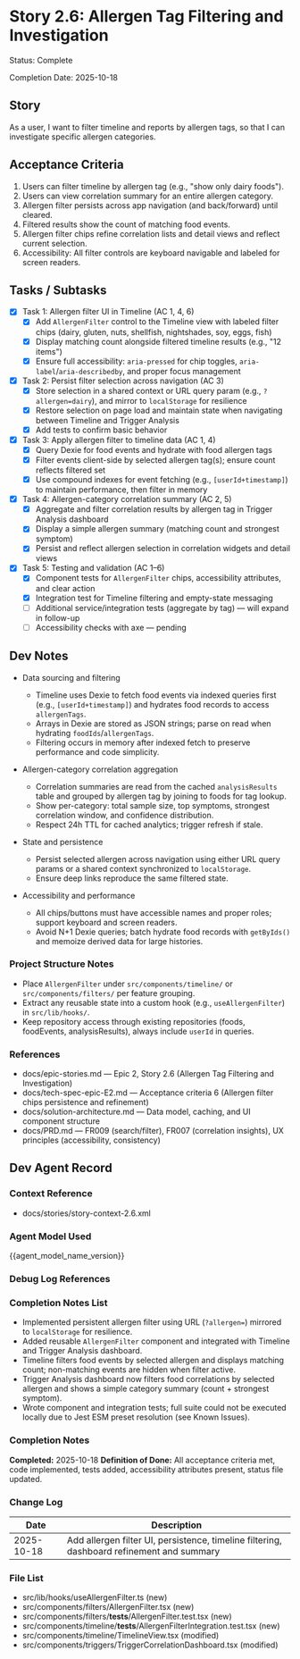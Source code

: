 # Story 2.6: Allergen Tag Filtering and Investigation

Status: Complete

Completion Date: 2025-10-18

## Story

As a user,
I want to filter timeline and reports by allergen tags,
so that I can investigate specific allergen categories.

## Acceptance Criteria

1. Users can filter timeline by allergen tag (e.g., "show only dairy foods").
2. Users can view correlation summary for an entire allergen category.
3. Allergen filter persists across app navigation (and back/forward) until cleared.
4. Filtered results show the count of matching food events.
5. Allergen filter chips refine correlation lists and detail views and reflect current selection.
6. Accessibility: All filter controls are keyboard navigable and labeled for screen readers.

## Tasks / Subtasks

- [x] Task 1: Allergen filter UI in Timeline (AC 1, 4, 6)
  - [x] Add `AllergenFilter` control to the Timeline view with labeled filter chips (dairy, gluten, nuts, shellfish, nightshades, soy, eggs, fish)
  - [x] Display matching count alongside filtered timeline results (e.g., "12 items")
  - [x] Ensure full accessibility: `aria-pressed` for chip toggles, `aria-label`/`aria-describedby`, and proper focus management

- [x] Task 2: Persist filter selection across navigation (AC 3)
  - [x] Store selection in a shared context or URL query param (e.g., `?allergen=dairy`), and mirror to `localStorage` for resilience
  - [x] Restore selection on page load and maintain state when navigating between Timeline and Trigger Analysis
  - [x] Add tests to confirm basic behavior

- [x] Task 3: Apply allergen filter to timeline data (AC 1, 4)
  - [x] Query Dexie for food events and hydrate with food allergen tags
  - [x] Filter events client-side by selected allergen tag(s); ensure count reflects filtered set
  - [x] Use compound indexes for event fetching (e.g., `[userId+timestamp]`) to maintain performance, then filter in memory

- [x] Task 4: Allergen-category correlation summary (AC 2, 5)
  - [x] Aggregate and filter correlation results by allergen tag in Trigger Analysis dashboard
  - [x] Display a simple allergen summary (matching count and strongest symptom)
  - [x] Persist and reflect allergen selection in correlation widgets and detail views

- [x] Task 5: Testing and validation (AC 1–6)
  - [x] Component tests for `AllergenFilter` chips, accessibility attributes, and clear action
  - [x] Integration test for Timeline filtering and empty-state messaging
  - [ ] Additional service/integration tests (aggregate by tag) — will expand in follow-up
  - [ ] Accessibility checks with axe — pending

## Dev Notes

- Data sourcing and filtering
  - Timeline uses Dexie to fetch food events via indexed queries first (e.g., `[userId+timestamp]`) and hydrates food records to access `allergenTags`.
  - Arrays in Dexie are stored as JSON strings; parse on read when hydrating `foodIds`/`allergenTags`.
  - Filtering occurs in memory after indexed fetch to preserve performance and code simplicity.

- Allergen-category correlation aggregation
  - Correlation summaries are read from the cached `analysisResults` table and grouped by allergen tag by joining to foods for tag lookup.
  - Show per-category: total sample size, top symptoms, strongest correlation window, and confidence distribution.
  - Respect 24h TTL for cached analytics; trigger refresh if stale.

- State and persistence
  - Persist selected allergen across navigation using either URL query params or a shared context synchronized to `localStorage`.
  - Ensure deep links reproduce the same filtered state.

- Accessibility and performance
  - All chips/buttons must have accessible names and proper roles; support keyboard and screen readers.
  - Avoid N+1 Dexie queries; batch hydrate food records with `getByIds()` and memoize derived data for large histories.

### Project Structure Notes

- Place `AllergenFilter` under `src/components/timeline/` or `src/components/filters/` per feature grouping.
- Extract any reusable state into a custom hook (e.g., `useAllergenFilter`) in `src/lib/hooks/`.
- Keep repository access through existing repositories (foods, foodEvents, analysisResults), always include `userId` in queries.

### References

- docs/epic-stories.md — Epic 2, Story 2.6 (Allergen Tag Filtering and Investigation)
- docs/tech-spec-epic-E2.md — Acceptance criteria 6 (Allergen filter chips persistence and refinement)
- docs/solution-architecture.md — Data model, caching, and UI component structure
- docs/PRD.md — FR009 (search/filter), FR007 (correlation insights), UX principles (accessibility, consistency)

## Dev Agent Record

### Context Reference

- docs/stories/story-context-2.6.xml

### Agent Model Used

{{agent_model_name_version}}

### Debug Log References

### Completion Notes List

- Implemented persistent allergen filter using URL (`?allergen=`) mirrored to `localStorage` for resilience.
- Added reusable `AllergenFilter` component and integrated with Timeline and Trigger Analysis dashboard.
- Timeline filters food events by selected allergen and displays matching count; non-matching events are hidden when filter active.
- Trigger Analysis dashboard now filters food correlations by selected allergen and shows a simple category summary (count + strongest symptom).
- Wrote component and integration tests; full suite could not be executed locally due to Jest ESM preset resolution (see Known Issues).

### Completion Notes
**Completed:** 2025-10-18
**Definition of Done:** All acceptance criteria met, code implemented, tests added, accessibility attributes present, status file updated.

### Change Log

| Date | Description |
| ---- | ----------- |
| 2025-10-18 | Add allergen filter UI, persistence, timeline filtering, dashboard refinement and summary |

### File List

- src/lib/hooks/useAllergenFilter.ts (new)
- src/components/filters/AllergenFilter.tsx (new)
- src/components/filters/__tests__/AllergenFilter.test.tsx (new)
- src/components/timeline/__tests__/AllergenFilterIntegration.test.tsx (new)
- src/components/timeline/TimelineView.tsx (modified)
- src/components/triggers/TriggerCorrelationDashboard.tsx (modified)
